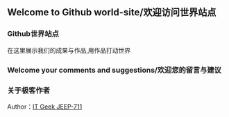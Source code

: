 ## Welcome to Github world-site/欢迎访问世界站点

### Github世界站点

在这里展示我们的成果与作品,用作品打动世界

### Welcome your comments and suggestions/欢迎您的留言与建议
### 关于极客作者
Author：[IT Geek JEEP-711](https://github.com/jeep711) 

